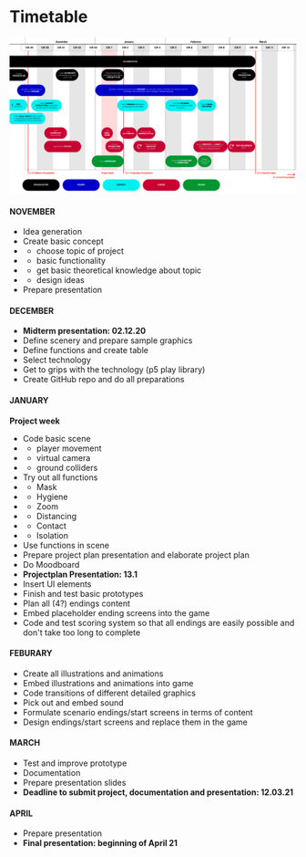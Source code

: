 # Timetable 

![timetable](./media/timetable.png)

#### NOVEMBER
- Idea generation 
- Create basic concept 
- - choose topic of project
- - basic functionality 
- - get basic theoretical knowledge about topic 
- - design ideas
- Prepare presentation
#### DECEMBER
- **Midterm presentation: 02.12.20**
- Define scenery and prepare sample graphics
- Define functions and create table
- Select technology 
- Get to grips with the technology (p5 play library)
- Create GitHub repo and do all preparations
#### JANUARY
**Project week**
- Code basic scene 
- - player movement
- - virtual camera
- - ground colliders
- Try out all functions 
- - Mask
- - Hygiene
- - Zoom
- - Distancing
- - Contact 
- - Isolation
- Use functions in scene 
- Prepare project plan presentation and elaborate project plan
- Do Moodboard
- **Projectplan Presentation: 13.1**
- Insert UI elements 
- Finish and test basic prototypes
- Plan all (4?) endings content
- Embed placeholder ending screens into the game
- Code and test scoring system so that all endings are easily possible and don't take too long to complete
#### FEBURARY
- Create all illustrations and animations 
- Embed illustrations and animations into game
- Code transitions of different detailed graphics
- Pick out and embed sound
- Formulate scenario endings/start screens in terms of content 
- Design endings/start screens and replace them in the game
#### MARCH
- Test and improve prototype
- Documentation
- Prepare presentation slides
- **Deadline to submit project, documentation and presentation: 12.03.21**
#### APRIL
- Prepare presentation
- **Final presentation: beginning of April 21**